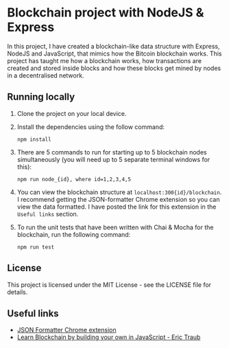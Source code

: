 # Blockchain project with NodeJS & Express

In this project, I have created a blockchain-like data structure with Express, NodeJS and JavaScript, that mimics how the Bitcoin blockchain works. This project has taught me how a blockchain works, how transactions are created and stored inside blocks and how these blocks get mined by nodes in a decentralised network.

## Running locally

1. Clone the project on your local device.

2. Install the dependencies using the follow command:

   ```
   npm install
   ```

3. There are 5 commands to run for starting up to 5 blockchain nodes simultaneously (you will need up to 5 separate terminal windows for this):

   ```
   npm run node_{id}, where id=1,2,3,4,5
   ```

4. You can view the blockchain structure at `localhost:300{id}/blockchain`. I recommend getting the JSON-formatter Chrome extension so you can view the data formatted. I have posted the link for this extension in the `Useful links` section.

5. To run the unit tests that have been written with Chai & Mocha for the blockchain, run the following command:

   ```
   npm run test
   ```

## License

This project is licensed under the MIT License - see the LICENSE file for details.

## Useful links

- [JSON Formatter Chrome extension](https://github.com/callumlocke/json-formatter)
- [Learn Blockchain by building your own in JavaScript - Eric Traub](https://www.udemy.com/course/build-a-blockchain-in-javascript/)

